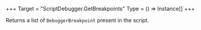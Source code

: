 +++
Target = "ScriptDebugger.GetBreakpoints"
Type = () => Instance[]
+++

Returns a list of `DebuggerBreakpoint` present in the script.